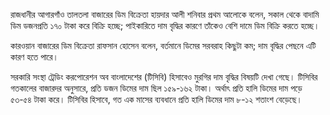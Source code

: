 রাজধানীর আগারগাঁও তালতলা বাজারের ডিম বিক্রেতা হায়দার আলী শনিবার প্রথম আলোকে বলেন, সকাল থেকে বাদামি ডিম ডজনপ্রতি ১৭০ টাকা করে বিক্রি হচ্ছে; পাইকারিতে দাম বৃদ্ধির কারণে তাঁকেও বেশি দামে ডিম বিক্রি করতে হচ্ছে।

কারওয়ান বাজারের ডিম বিক্রেতা রাফসান হোসেন বলেন, বর্তমানে ডিমের সরবরাহ কিছুটা কম; দাম বৃদ্ধির পেছনে এটি কারণ হতে পারে।

সরকারি সংস্থা ট্রেডিং করপোরেশন অব বাংলাদেশের (টিসিবি) হিসাবেও মুরগির দাম বৃদ্ধির বিষয়টি দেখা গেছে। টিসিবির গতকালের বাজারদর অনুসারে, প্রতি ডজন ডিমের দাম ছিল ১৫৯-১৬২ টাকা। অর্থাৎ প্রতি হালি ডিমের দাম পড়ে ৫৩-৫৪ টাকা করে। টিসিবির হিসাবে, গত এক মাসের ব্যবধানে প্রতি হালি ডিমের দাম ৮-১২ শতাংশ বেড়েছে।
